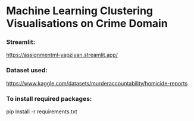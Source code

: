 # Machine Learning Clustering Visualisations on Crime Domain #

### Streamlit: ###
https://assignmentml-yapziyan.streamlit.app/


### Dataset used: ###
https://www.kaggle.com/datasets/murderaccountability/homicide-reports


### To install required packages: ###
pip install -r requirements.txt
